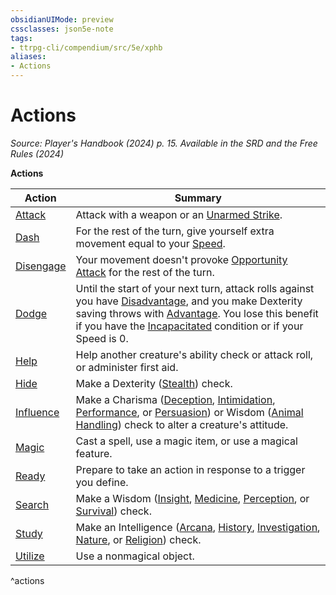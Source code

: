 ```yaml
---
obsidianUIMode: preview
cssclasses: json5e-note
tags:
- ttrpg-cli/compendium/src/5e/xphb
aliases:
- Actions
---
```

# Actions
*Source: Player's Handbook (2024) p. 15. Available in the <span title='Systems Reference Document (5.2)'>SRD</span> and the Free Rules (2024)* 

**Actions**

| Action | Summary |
|--------|---------|
| [Attack](Інструменти%20ДМ/CLI/rules/actions.md#Attack) | Attack with a weapon or an [Unarmed Strike](Інструменти%20ДМ/CLI/rules/variant-rules/unarmed-strike-xphb.md). |
| [Dash](Інструменти%20ДМ/CLI/rules/actions.md#Dash) | For the rest of the turn, give yourself extra movement equal to your [Speed](Інструменти%20ДМ/CLI/rules/variant-rules/speed-xphb.md). |
| [Disengage](Інструменти%20ДМ/CLI/rules/actions.md#Disengage) | Your movement doesn't provoke [Opportunity Attack](Інструменти%20ДМ/CLI/rules/actions.md#Opportunity%20Attack) for the rest of the turn. |
| [Dodge](Інструменти%20ДМ/CLI/rules/actions.md#Dodge) | Until the start of your next turn, attack rolls against you have [Disadvantage](Інструменти%20ДМ/CLI/rules/variant-rules/disadvantage-xphb.md), and you make Dexterity saving throws with [Advantage](Інструменти%20ДМ/CLI/rules/variant-rules/advantage-xphb.md). You lose this benefit if you have the [Incapacitated](Інструменти%20ДМ/CLI/rules/conditions.md#Incapacitated) condition or if your Speed is 0. |
| [Help](Інструменти%20ДМ/CLI/rules/actions.md#Help) | Help another creature's ability check or attack roll, or administer first aid. |
| [Hide](Інструменти%20ДМ/CLI/rules/actions.md#Hide) | Make a Dexterity ([Stealth](Інструменти%20ДМ/CLI/rules/skills.md#Stealth)) check. |
| [Influence](Інструменти%20ДМ/CLI/rules/actions.md#Influence) | Make a Charisma ([Deception](Інструменти%20ДМ/CLI/rules/skills.md#Deception), [Intimidation](Інструменти%20ДМ/CLI/rules/skills.md#Intimidation), [Performance](Інструменти%20ДМ/CLI/rules/skills.md#Performance), or [Persuasion](Інструменти%20ДМ/CLI/rules/skills.md#Persuasion)) or Wisdom ([Animal Handling](Інструменти%20ДМ/CLI/rules/skills.md#Animal%20Handling)) check to alter a creature's attitude. |
| [Magic](Інструменти%20ДМ/CLI/rules/actions.md#Magic) | Cast a spell, use a magic item, or use a magical feature. |
| [Ready](Інструменти%20ДМ/CLI/rules/actions.md#Ready) | Prepare to take an action in response to a trigger you define. |
| [Search](Інструменти%20ДМ/CLI/rules/actions.md#Search) | Make a Wisdom ([Insight](Інструменти%20ДМ/CLI/rules/skills.md#Insight), [Medicine](Інструменти%20ДМ/CLI/rules/skills.md#Medicine), [Perception](Інструменти%20ДМ/CLI/rules/skills.md#Perception), or [Survival](Інструменти%20ДМ/CLI/rules/skills.md#Survival)) check. |
| [Study](Інструменти%20ДМ/CLI/rules/actions.md#Study) | Make an Intelligence ([Arcana](Інструменти%20ДМ/CLI/rules/skills.md#Arcana), [History](Інструменти%20ДМ/CLI/rules/skills.md#History), [Investigation](Інструменти%20ДМ/CLI/rules/skills.md#Investigation), [Nature](Інструменти%20ДМ/CLI/rules/skills.md#Nature), or [Religion](Інструменти%20ДМ/CLI/rules/skills.md#Religion)) check. |
| [Utilize](Інструменти%20ДМ/CLI/rules/actions.md#Utilize) | Use a nonmagical object. |
^actions